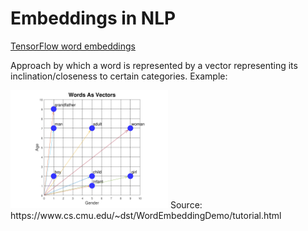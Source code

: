 # Embeddings in NLP
[TensorFlow word embeddings](https://www.tensorflow.org/text/guide/word_embeddings)

Approach by which a word is represented by a vector representing its inclination/closeness to certain categories.
Example: 
<!---
![Illustration of simple example of word embedding](../Assets/word-embedding.png)
--->
<img src="../Assets/word-embedding.png" width="50%">
Source: https://www.cs.cmu.edu/~dst/WordEmbeddingDemo/tutorial.html

